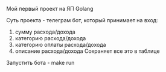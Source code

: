 Мой первый проект на ЯП Golang

Суть проекта - телеграм бот, который принимает на вход:
1. сумму расхода/дохода
2. категорию расхода/дохода
3. категорию оплаты расхода/дохода
4. описание расхода/дохода
Сохраняет все это в таблице

Запустить бота - make run